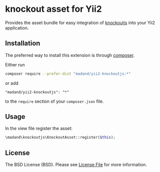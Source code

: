 # knockout asset for Yii2
Provides the asset bundle for easy integration of [knockoutjs](http://knockoutjs.com/) into your Yii2 application.


## Installation

The preferred way to install this extension is through [composer](http://getcomposer.org/download/).

Either run

```bash
composer require --prefer-dist "madand/yii2-knockoutjs:*"
```

or add

```
"madand/yii2-knockoutjs": "*"
```

to the `require` section of your `composer.json` file.


## Usage

In the view file register the asset:

```php
\madand\knockoutjs\KnockoutAsset::register($this);
```


## License

The BSD License (BSD). Please see [License File](LICENSE.md) for more information.
